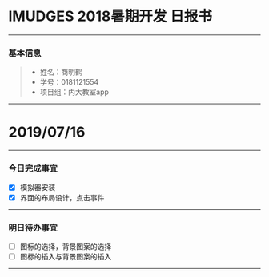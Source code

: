 
# IMUDGES 2018暑期开发 日报书

------

### 基本信息

> - 姓名：商明鹤
> - 学号：0181121554
> - 项目组：内大教室app

------

# 2019/07/16

------

### 今日完成事宜

- [x] 模拟器安装
- [x]  界面的布局设计，点击事件

------


### 明日待办事宜

- [ ] 图标的选择，背景图案的选择
- [ ] 图标的插入与背景图案的插入

------
